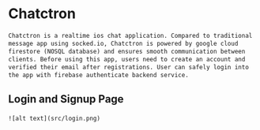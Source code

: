 # Chatctron
    Chatctron is a realtime ios chat application. Compared to traditional message app using socked.io, Chatctron is powered by google cloud firestore (NOSQL database) and ensures smooth communication between clients. Before using this app, users need to create an account and verified their email after registrations. User can safely login into the app with firebase authenticate backend service. 

## Login and Signup Page
    ![alt text](src/login.png)
